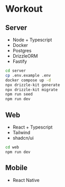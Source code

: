 # Workout

## Server
- Node + Typescript
- Docker
- Postgres
- DrizzleORM
- Fastify

```bash
cd server
cp .env.example .env
docker compose up -d
npx drizzle-kit generate
npx drizzle-kit migrate
npm run seed
npm run dev
```

## Web
- React + Typescript
- Tailwind
- shadcn/ui

```bash
cd web
npm run dev
```

## Mobile
- React Native
